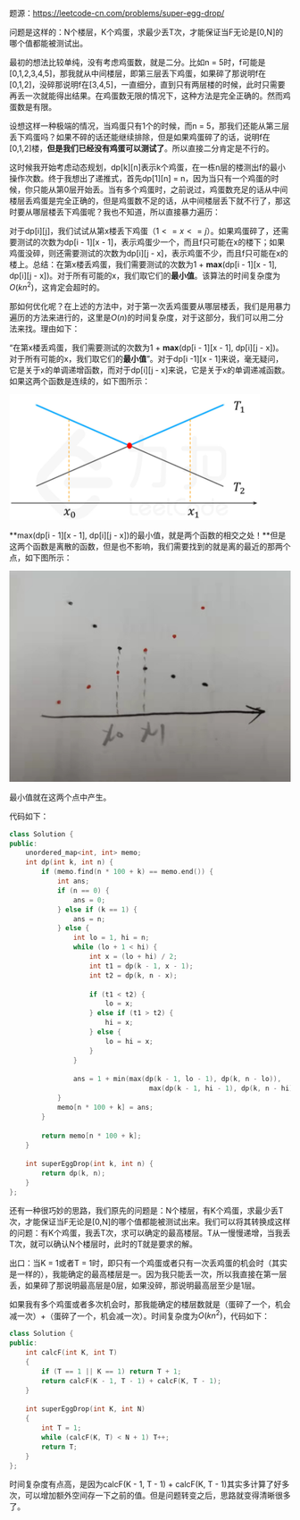 题源：https://leetcode-cn.com/problems/super-egg-drop/

问题是这样的：N个楼层，K个鸡蛋，求最少丢T次，才能保证当F无论是[0,N]的哪个值都能被测试出。

最初的想法比较单纯，没有考虑鸡蛋数，就是二分。比如n = 5时，f可能是[0,1,2,3,4,5]，那我就从中间楼层，即第三层丢下鸡蛋，如果碎了那说明f在[0,1,2]，没碎那说明f在[3,4,5]，一直细分，直到只有两层楼的时候，此时只需要再丢一次就能得出结果。在鸡蛋数无限的情况下，这种方法是完全正确的。然而鸡蛋数是有限。

设想这样一种极端的情况，当鸡蛋只有1个的时候，而n = 5，那我们还能从第三层丢下鸡蛋吗？如果不碎的话还能继续排除，但是如果鸡蛋碎了的话，说明f在[0,1,2]楼，**但是我们已经没有鸡蛋可以测试了**。所以直接二分肯定是不行的。

这时候我开始考虑动态规划，dp[k]\[n]表示k个鸡蛋，在一栋n层的楼测出f的最小操作次数。终于我想出了递推式，首先dp[1]\[n] = n，因为当只有一个鸡蛋的时候，你只能从第0层开始丢。当有多个鸡蛋时，之前说过，鸡蛋数充足的话从中间楼层丢鸡蛋是完全正确的，但是鸡蛋数不足的话，从中间楼层丢下就不行了，那这时要从哪层楼丢下鸡蛋呢？我也不知道，所以直接暴力遍历：

对于dp[i]\[j]，我们试试从第x楼丢下鸡蛋（$1<=x<=j$）。如果鸡蛋碎了，还需要测试的次数为dp[i - 1]\[x - 1]，表示鸡蛋少一个，而且f只可能在x的楼下；如果鸡蛋没碎，则还需要测试的次数为dp[i]\[j - x]，表示鸡蛋不少，而且f只可能在x的楼上。总结：在第x楼丢鸡蛋，我们需要测试的次数为1 + **max**(dp[i - 1]\[x - 1], dp[i]\[j - x])。对于所有可能的x，我们取它们的**最小值**。该算法的时间复杂度为$O(kn^2)$，这肯定会超时的。

那如何优化呢？在上述的方法中，对于第一次丢鸡蛋要从哪层楼丢，我们是用暴力遍历的方法来进行的，这里是$O(n)$的时间复杂度，对于这部分，我们可以用二分法来找。理由如下：

“在第x楼丢鸡蛋，我们需要测试的次数为1 + **max**(dp[i - 1]\[x - 1], dp[i]\[j - x])。对于所有可能的x，我们取它们的**最小值**”。对于dp[i -1]\[x - 1]来说，毫无疑问，它是关于x的单调递增函数，而对于dp[i]\[j - x]来说，它是关于x的单调递减函数。如果这两个函数是连续的，如下图所示：

![image-20220103133902596](.\images\鸡蛋掉落1.png)

**max(dp[i - 1]\[x - 1], dp[i]\[j - x])的最小值，就是两个函数的相交之处！**但是这两个函数是离散的函数，但是也不影响，我们需要找到的就是离的最近的那两个点，如下图所示：

![image-20220103134248464](.\images\鸡蛋掉落2.png)

最小值就在这两个点中产生。

代码如下：

```c++
class Solution {
public:
    unordered_map<int, int> memo;
    int dp(int k, int n) {
        if (memo.find(n * 100 + k) == memo.end()) {
            int ans;
            if (n == 0) {
                ans = 0;
            } else if (k == 1) {
                ans = n;
            } else {
                int lo = 1, hi = n;
                while (lo + 1 < hi) {
                    int x = (lo + hi) / 2;
                    int t1 = dp(k - 1, x - 1);
                    int t2 = dp(k, n - x);

                    if (t1 < t2) {
                        lo = x;
                    } else if (t1 > t2) {
                        hi = x;
                    } else {
                        lo = hi = x;
                    }
                }

                ans = 1 + min(max(dp(k - 1, lo - 1), dp(k, n - lo)),
                                   max(dp(k - 1, hi - 1), dp(k, n - hi)));
            }
            memo[n * 100 + k] = ans;
        }

        return memo[n * 100 + k];
    }

    int superEggDrop(int k, int n) {
        return dp(k, n);
    }
};
```

还有一种很巧妙的思路，我们原先的问题是：N个楼层，有K个鸡蛋，求最少丢T次，才能保证当F无论是[0,N]的哪个值都能被测试出来。我们可以将其转换成这样的问题：有K个鸡蛋，我丢T次，求可以确定的最高楼层。T从一慢慢递增，当我丢T次，就可以确认N个楼层时，此时的T就是要求的解。

出口：当K = 1或者T = 1时，即只有一个鸡蛋或者只有一次丢鸡蛋的机会时（其实是一样的），我能确定的最高楼层是一。因为我只能丢一次，所以我直接在第一层丢，如果碎了那说明最高层是0层，如果没碎，那说明最高层至少是1层。

如果我有多个鸡蛋或者多次机会时，那我能确定的楼层数就是（蛋碎了一个，机会减一次）+（蛋碎了一个，机会减一次）。时间复杂度为$O(kn^2)$，代码如下：

```c++
class Solution {
public:
    int calcF(int K, int T)
    {
        if (T == 1 || K == 1) return T + 1;
        return calcF(K - 1, T - 1) + calcF(K, T - 1);
    }

    int superEggDrop(int K, int N)
    {
        int T = 1;
        while (calcF(K, T) < N + 1) T++;
        return T;
    }
};
```

时间复杂度有点高，是因为calcF(K - 1, T - 1) + calcF(K, T - 1)其实多计算了好多次，可以增加额外空间存一下之前的值。但是问题转变之后，思路就变得清晰很多了。

